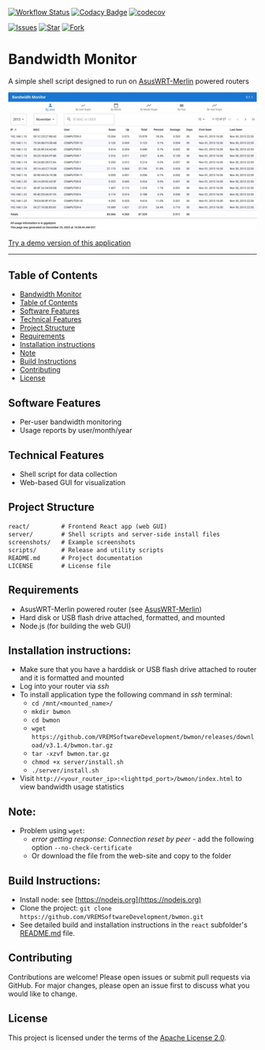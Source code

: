 [![Workflow Status](https://github.com/VREMSoftwareDevelopment/bwmon/workflows/TestsWithCoverage/badge.svg)](https://github.com/VREMSoftwareDevelopment/bwmon/actions?query=workflow%3A%22TestsWithCoverage%22)
[![Codacy Badge](https://api.codacy.com/project/badge/Grade/4bc1d97a37564d63acf4e9e02dd06615)](https://app.codacy.com/gh/VREMSoftwareDevelopment/bwmon?utm_source=github.com&utm_medium=referral&utm_content=VREMSoftwareDevelopment/bwmon&utm_campaign=Badge_Grade)
[![codecov](https://codecov.io/gh/VREMSoftwareDevelopment/bwmon/branch/main/graph/badge.svg?token=qoDvVAvNaw)](https://codecov.io/gh/VREMSoftwareDevelopment/bwmon)

[![Issues](https://img.shields.io/github/issues/VREMSoftwareDevelopment/bwmon.svg)](https://github.com/VREMSoftwareDevelopment/bwmon/issues)
[![Star](https://img.shields.io/github/stars/VREMSoftwareDevelopment/bwmon.svg)](https://github.com/VREMSoftwareDevelopment/bwmon/stargazers)
[![Fork](https://img.shields.io/github/forks/VREMSoftwareDevelopment/bwmon.svg)](https://github.com/VREMSoftwareDevelopment/bwmon/network)

# Bandwidth Monitor

A simple shell script designed to run on [AsusWRT-Merlin](https://www.asuswrt-merlin.net/) powered routers

![Sample Usage by User Screenshot](https://github.com/VREMSoftwareDevelopment/bwmon/raw/main/screenshots/UsageByUserData.jpg 'Sample Usage by User Screenshot')

[Try a demo version of this application](https://vremsoftwaredevelopment.github.io/bwmon)

---

## Table of Contents

-   [Bandwidth Monitor](#bandwidth-monitor)
-   [Table of Contents](#table-of-contents)
-   [Software Features](#software-features)
-   [Technical Features](#technical-features)
-   [Project Structure](#project-structure)
-   [Requirements](#requirements)
-   [Installation instructions](#installation-instructions)
-   [Note](#note)
-   [Build Instructions](#build-instructions)
-   [Contributing](#contributing)
-   [License](#license)

## Software Features

-   Per-user bandwidth monitoring
-   Usage reports by user/month/year

## Technical Features

-   Shell script for data collection
-   Web-based GUI for visualization

## Project Structure

```
react/         # Frontend React app (web GUI)
server/        # Shell scripts and server-side install files
screenshots/   # Example screenshots
scripts/       # Release and utility scripts
README.md      # Project documentation
LICENSE        # License file
```

## Requirements

-   AsusWRT-Merlin powered router (see [AsusWRT-Merlin](https://www.asuswrt-merlin.net/))
-   Hard disk or USB flash drive attached, formatted, and mounted
-   Node.js (for building the web GUI)

## Installation instructions:

-   Make sure that you have a harddisk or USB flash drive attached to router and it is formatted and mounted
-   Log into your router via _ssh_
-   To install application type the following command in _ssh_ terminal:
    -   `cd /mnt/<mounted_name>/`
    -   `mkdir bwmon`
    -   `cd bwmon`
    -   `wget https://github.com/VREMSoftwareDevelopment/bwmon/releases/download/v3.1.4/bwmon.tar.gz`
    -   `tar -xzvf bwmon.tar.gz`
    -   `chmod +x server/install.sh`
    -   `./server/install.sh`
-   Visit `http://<your_router_ip>:<lighttpd_port>/bwmon/index.html` to view bandwidth usage statistics

## Note:

-   Problem using `wget`:
    -   _error getting response: Connection reset by peer_ - add the following option `--no-check-certificate`
    -   Or download the file from the web-site and copy to the folder

## Build Instructions:

-   Install node: see [https://nodejs.org](https://nodejs.org)
-   Clone the project: `git clone https://github.com/VREMSoftwareDevelopment/bwmon.git`
-   See detailed build and installation instructions in the `react` subfolder's [README.md](react/README.md) file.

## Contributing

Contributions are welcome! Please open issues or submit pull requests via GitHub. For major changes, please open an issue first to discuss what you would like to change.

## License

This project is licensed under the terms of the [Apache License 2.0](LICENSE).
